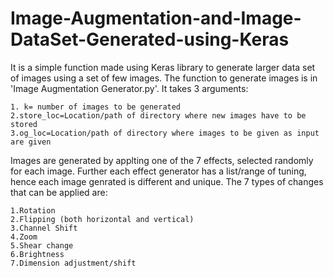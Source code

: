 # Image-Augmentation-and-Image-DataSet-Generated-using-Keras
It is a simple function made using Keras library to generate larger data set of images using a set of few images.
The function to generate images is in 'Image Augmentation Generator.py'. It takes 3 arguments:

    1. k= number of images to be generated
    2.store_loc=Location/path of directory where new images have to be stored
    3.og_loc=Location/path of directory where images to be given as input are given
    
Images are generated by applting one of the 7 effects, selected randomly for each image. Further each effect generator has a list/range of tuning, hence each image genrated is different and unique.
The 7 types of changes that can be applied are:
  
    1.Rotation
    2.Flipping (both horizontal and vertical)
    3.Channel Shift
    4.Zoom 
    5.Shear change
    6.Brightness
    7.Dimension adjustment/shift
    
